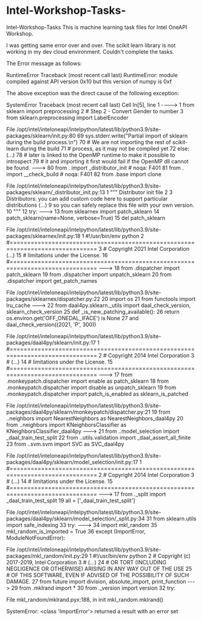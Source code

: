 # Intel-Workshop-Tasks-
Intel-Workshop-Tasks
This is machine learning task files for Intel OneAPI Workshop.

I was getting same error over and over. The scikit learn library is not working in my dev cloud environment. Couldn't complete the tasks.

The Error message as follows:

RuntimeError Traceback (most recent call last) RuntimeError: module compiled against API version 0x10 but this version of numpy is 0xf

The above exception was the direct cause of the following exception:

SystemError Traceback (most recent call last) Cell In[5], line 1 ----> 1 from sklearn import preprocessing 2 # Step 2 - Convert Gender to number 3 from sklearn.preprocessing import LabelEncoder

File /opt/intel/inteloneapi/intelpython/latest/lib/python3.9/site-packages/sklearn/init.py:80 69 sys.stderr.write("Partial import of sklearn during the build process.\n") 70 # We are not importing the rest of scikit-learn during the build 71 # process, as it may not be compiled yet 72 else: (...) 78 # later is linked to the OpenMP runtime to make it possible to introspect 79 # it and importing it first would fail if the OpenMP dll cannot be found. ---> 80 from . import _distributor_init # noqa: F401 81 from . import __check_build # noqa: F401 82 from .base import clone

File /opt/intel/inteloneapi/intelpython/latest/lib/python3.9/site-packages/sklearn/_distributor_init.py:13 1 """ Distributor init file 2 3 Distributors: you can add custom code here to support particular distributions (...) 9 so you can safely replace this file with your own version. 10 """ 12 try: ---> 13 from sklearnex import patch_sklearn 14 patch_sklearn(name=None, verbose=True) 15 del patch_sklearn

File /opt/intel/inteloneapi/intelpython/latest/lib/python3.9/site-packages/sklearnex/init.py:18 1 #!/usr/bin/env python 2 #=============================================================================== 3 # Copyright 2021 Intel Corporation (...) 15 # limitations under the License. 16 #=============================================================================== ---> 18 from .dispatcher import patch_sklearn 19 from .dispatcher import unpatch_sklearn 20 from .dispatcher import get_patch_names

File /opt/intel/inteloneapi/intelpython/latest/lib/python3.9/site-packages/sklearnex/dispatcher.py:22 20 import os 21 from functools import lru_cache ---> 22 from daal4py.sklearn._utils import daal_check_version, sklearn_check_version 25 def _is_new_patching_available(): 26 return os.environ.get('OFF_ONEDAL_IFACE') is None
27 and daal_check_version((2021, 'P', 300))

File /opt/intel/inteloneapi/intelpython/latest/lib/python3.9/site-packages/daal4py/sklearn/init.py:17 1 #=============================================================================== 2 # Copyright 2014 Intel Corporation 3 # (...) 14 # limitations under the License. 15 #=============================================================================== ---> 17 from .monkeypatch.dispatcher import enable as patch_sklearn 18 from .monkeypatch.dispatcher import disable as unpatch_sklearn 19 from .monkeypatch.dispatcher import patch_is_enabled as sklearn_is_patched

File /opt/intel/inteloneapi/intelpython/latest/lib/python3.9/site-packages/daal4py/sklearn/monkeypatch/dispatcher.py:21 19 from ..neighbors import NearestNeighbors as NearestNeighbors_daal4py 20 from ..neighbors import KNeighborsClassifier as KNeighborsClassifier_daal4py ---> 21 from ..model_selection import _daal_train_test_split 22 from ..utils.validation import _daal_assert_all_finite 23 from ..svm.svm import SVC as SVC_daal4py

File /opt/intel/inteloneapi/intelpython/latest/lib/python3.9/site-packages/daal4py/sklearn/model_selection/init.py:17 1 #=============================================================================== 2 # Copyright 2014 Intel Corporation 3 # (...) 14 # limitations under the License. 15 #=============================================================================== ---> 17 from ._split import _daal_train_test_split 19 all = ['_daal_train_test_split']

File /opt/intel/inteloneapi/intelpython/latest/lib/python3.9/site-packages/daal4py/sklearn/model_selection/_split.py:34 31 from sklearn.utils import safe_indexing 33 try: ---> 34 import mkl_random 35 mkl_random_is_imported = True 36 except (ImportError, ModuleNotFoundError):

File /opt/intel/inteloneapi/intelpython/latest/lib/python3.9/site-packages/mkl_random/init.py:29 1 #!/usr/bin/env python 2 # Copyright (c) 2017-2019, Intel Corporation 3 # (...) 24 # OR TORT (INCLUDING NEGLIGENCE OR OTHERWISE) ARISING IN ANY WAY OUT OF THE USE 25 # OF THIS SOFTWARE, EVEN IF ADVISED OF THE POSSIBILITY OF SUCH DAMAGE. 27 from future import division, absolute_import, print_function ---> 29 from .mklrand import * 30 from ._version import version 32 try:

File mkl_random/mklrand.pyx:188, in init mkl_random.mklrand()

SystemError: <class 'ImportError'> returned a result with an error set
